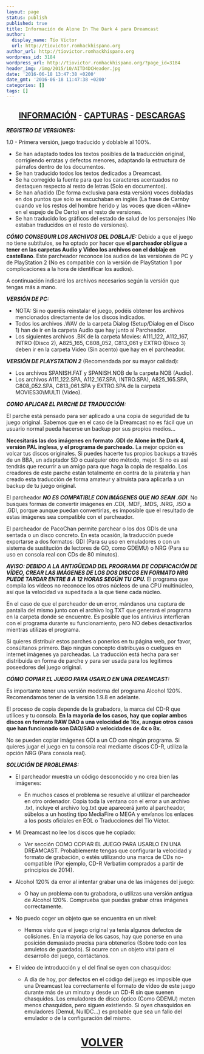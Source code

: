 ```yaml
---
layout: page
status: publish
published: true
title: Información de Alone In The Dark 4 para Dreamcast
author:
  display_name: Tío Víctor
  url: http://tiovictor.romhackhispano.org
author_url: http://tiovictor.romhackhispano.org
wordpress_id: 3184
wordpress_url: http://tiovictor.romhackhispano.org/?page_id=3184
header_img: /img/2015/10/AITD4DCHeader.jpg
date: '2016-06-18 13:47:38 +0200'
date_gmt: '2016-06-18 11:47:38 +0200'
categories: []
tags: []
---
```

<h2 style="text-align: center;"><strong><a href="http://tiovictor.romhackhispano.org/alone-in-the-dark-dc/informacion/">INFORMACIÓN</a> - <a href="http://tiovictor.romhackhispano.org/alone-in-the-dark-dc/capturas/">CAPTURAS</a> - <a href="http://tiovictor.romhackhispano.org/alone-in-the-dark-dc/descargar/">DESCARGAS</a></strong></h2>

***REGISTRO DE VERSIONES:***

1.0 - Primera versión, juego traducido y doblable al 100%.

* Se han adaptado todos los textos posibles de la traducción original, corrigiendo erratas y defectos menores, adaptando la estructura de párrafos dentro de los documentos.
* Se han traducido todos los textos dedicados a Dreamcast.
* Se ha corregido la fuente para que los caracteres acentuados no destaquen respecto al resto de letras (Solo en documentos).
* Se han añadido (De forma exclusiva para esta versión) voces dobladas en dos puntos que solo se escuchaban en inglés (La frase de Carnby cuando ve los restos del hombre herido y las voces que dicen &laquo;Aline&raquo; en el espejo de De Certo) en el resto de versiones.
* Se han traducido los gráficos del estado de salud de los personajes (No estaban traducidos en el resto de versiones).

***CÓMO CONSEGUIR LOS ARCHIVOS DEL DOBLAJE:***
Debido a que el juego no tiene subtítulos, se ha optado por hacer que **el parcheador obligue a tener en las carpetas Audio y Video los archivos con el doblaje en castellano**. Este parcheador reconoce los audios de las versiones de PC y de PlayStation 2 (No es compatible con la versión de PlayStation 1 por complicaciones a la hora de identificar los audios).

A continuación indicaré los archivos necesarios según la versión que tengas más a mano.

***VERSIÓN DE PC:***

* NOTA: Si no queréis reinstalar el juego, podéis obtener los archivos mencionados directamente de los discos indicados.
* Todos los archivos .WAV de la carpeta Dialog (Setup/Dialog en el Disco 1) han de ir en la carpeta Audio que hay junto al Parcheador.
* Los siguientes archivos .BIK de la carpeta Movies: A111_122, A112_167, INTRO (Disco 2), A825_165, C808_052, C813_061 y EXTRO (Disco 3) deben ir en la carpeta Video (Sin acento) que hay en el parcheador.

***VERSIÓN DE PLAYSTATION 2*** (Recomendada por su mayor calidad):

* Los archivos SPANISH.FAT y SPANISH.NOB de la carpeta NOB (Audio).
* Los archivos A111_122.SPA, A112_167.SPA, INTRO.SPA), A825_165.SPA, C808_052.SPA, C813_061.SPA y EXTRO.SPA de la carpeta MOVIES30\MULTI (Video).

***COMO APLICAR EL PARCHE DE TRADUCCIÓN:***

El parche está pensado para ser aplicado a una copia de seguridad de tu juego original. Sabemos que en el caso de la Dreamcast no es fácil que un usuario normal pueda hacerse un backup por sus propios medios...

**Necesitarás las dos imágenes en formato .GDI de Alone in the Dark 4, versión PAL inglesa, y el programa de parcheado.** La mejor opción es volcar tus discos originales. Si puedes hacerte tus propios backups a través de un BBA, un adaptador SD o cualquier otro método, mejor. Si no es así tendrás que recurrir a un amigo para que haga la copia de respaldo. Los creadores de este parche están totalmente en contra de la piratería y han creado esta traducción de forma amateur y altruista para aplicarla a un backup de tu juego original.

El parcheador ***NO ES COMPATIBLE CON IMÁGENES QUE NO SEAN .GDI***. No busques formas de convertir imágenes en .CDI, .MDF, .MDS, .NRG, .ISO a .GDI, porque aunque puedan convertirlas, es imposible que el resultado de estas imágenes sea compatible con el parcheador.

El parcheador de PacoChan permite parchear o los dos GDIs de una sentada o un disco concreto. En esta ocasión, la traducción puede exportarse a dos formatos: GDI (Para su uso en emuladores o con un sistema de sustitución de lectores de GD, como GDEMU) o NRG (Para su uso en consola real con CDs de 80 minutos).

***AVISO: DEBIDO A LA ANTIGÜEDAD DEL PROGRAMA DE CODIFICACIÓN DE VÍDEO, CREAR LAS IMÁGENES DE LOS DOS DISCOS EN FORMATO NRG PUEDE TARDAR ENTRE 8 A 12 HORAS SEGÚN TU CPU.*** El programa que compila los vídeos no reconoce los otros núcleos de una CPU multinúcleo, así que la velocidad va supeditada a la que tiene cada núcleo.

En el caso de que el parcheador de un error, mándanos una captura de pantalla del mismo junto con el archivo log.TXT que generará el programa en la carpeta donde se encuentre. Es posible que los antivirus interfieran con el programa durante su funcionamiento, pero NO debes desactivarlos mientras utilizas el programa.

Si quieres distribuir estos parches o ponerlos en tu página web, por favor, consúltanos primero. Bajo ningún concepto distribuyas o cuelgues en internet imágenes ya parcheadas. La traducción está hecha para ser distribuida en forma de parche y para ser usada para los legitimos poseedores del juego original.

***CÓMO COPIAR EL JUEGO PARA USARLO EN UNA DREAMCAST:***

Es importante tener una versión moderna del programa Alcohol 120%. Recomendamos tener de la versión 1.9.8 en adelante.

El proceso de copia depende de la grabadora, la marca del CD-R que utilices y tu consola. **En la mayoría de los casos, hay que copiar ambos discos en formato RAW DAO a una velocidad de 16x, aunque otros casos que han funcionado son DAO/SAO a velocidades de 4x o 8x.**

No se pueden copiar imágenes GDI a un CD con ningún programa. Si quieres jugar el juego en tu consola real mediante discos CD-R, utiliza la opción NRG (Para consola real).

***SOLUCIÓN DE PROBLEMAS:***

* El parcheador muestra un código desconocido y no crea bien las imágenes:
  * En muchos casos el problema se resuelve al utilizar el parcheador en otro ordenador. Copia toda la ventana con el error a un archivo .txt, incluye el archivo log.txt que aparecerá junto al parcheador, súbelos a un hosting tipo MediaFire o MEGA y envíanos los enlaces a los posts oficiales en EOL o Traducciones del Tío Víctor.

* Mi Dreamcast no lee los discos que he copiado:
  * Ver sección COMO COPIAR EL JUEGO PARA USARLO EN UNA DREAMCAST. Probablemente tengas que configurar la velocidad y formato de grabación, o estés utilizando una marca de CDs no-compatible (Por ejemplo, CD-R Verbatim comprados a partir de principios de 2014).

* Alcohol 120% da error al intentar grabar una de las imágenes del juego:
  * O hay un problema con tu grabadora, o utilizas una versión antigua de Alcohol 120%. Comprueba que puedas grabar otras imágenes correctamente.

* No puedo coger un objeto que se encuentra en un nivel:
  * Hemos visto que el juego original ya tenía algunos defectos de colisiones. En la mayoría de los casos, hay que ponerse en una posición demasiado precisa para obtenerlos (Sobre todo con los amuletos de guardado). Si ocurre con un objeto vital para el desarrollo del juego, contáctanos.

* El vídeo de introducción y el del final se oyen con chasquidos:
  * A día de hoy, por defectos en el código del juego es imposible que una Dreamcast lea correctamente el formato de vídeo de este juego durante más de un minuto y desde un CD-R sin que suenen chasquidos. Los emuladores de disco óptico (Como GDEMU) meten menos chasquidos, pero siguen existiendo.
Si oyes chasquidos en emuladores (Demul, NullDC...) es probable que sea un fallo del emulador o de la configuración del mismo.

<h1 style="text-align: center;"><strong><a href="http://tiovictor.romhackhispano.org/alone-in-the-dark-dc/">VOLVER</a></strong></h1>
